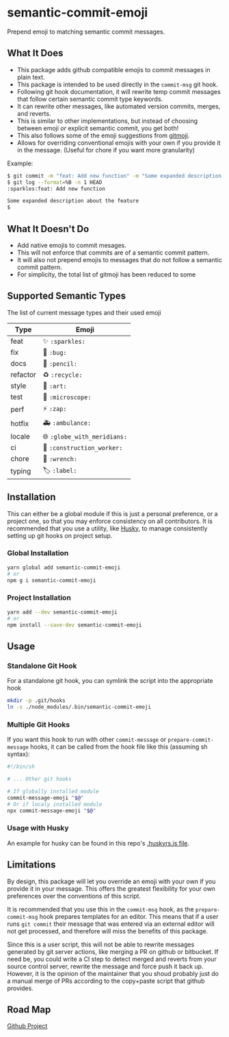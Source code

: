# semantic-commit-emoji

Prepend emoji to matching semantic commit messages.

## What It Does

- This package adds github compatible emojis to commit messages in plain text.
- This package is intended to be used directly in the `commit-msg` git hook.
- Following git hook documentation, it will rewrite temp commit messages that follow certain semantic commit type keywords.
- It can rewrite other messages, like automated version commits, merges, and reverts.
- This is similar to other implementations, but instead of choosing between emoji _or_ explicit semantic commit, you get both!
- This also follows some of the emoji suggestions from [gitmoji](https://gitmoji.carloscuesta.me/).
- Allows for overriding conventional emojis with your own if you provide it in the message. (Useful for chore if you want more granularity)

Example:

```sh
$ git commit -m "feat: Add new function" -m "Some expanded description about the feature"
$ git log --format=%B -n 1 HEAD
:sparkles:feat: Add new function

Some expanded description about the feature
$
```

## What It Doesn't Do

- Add native emojis to commit mesages.
- This will not enforce that commits are of a semantic commit pattern.
- It will also not prepend emojis to messages that do not follow a semantic commit pattern.
- For simplicity, the total list of gitmoji has been reduced to some

## Supported Semantic Types

The list of current message types and their used emoji

| Type     | Emoji                                           |
| -------- | ----------------------------------------------- |
| feat     | :sparkles: `:sparkles:`                         |
| fix      | :bug: `:bug:`                                   |
| docs     | :pencil: `:pencil:`                             |
| refactor | :recycle: `:recycle:`                           |
| style    | :art: `:art:`                                   |
| test     | :microscope: `:microscope:`                     |
| perf     | :zap: `:zap:`                                   |
| hotfix   | :ambulance: `:ambulance:`                       |
| locale   | :globe_with_meridians: `:globe_with_meridians:` |
| ci       | :construction_worker: `:construction_worker:`   |
| chore    | :wrench: `:wrench:`                             |
| typing   | :label: `:label:`                               |

## Installation

This can either be a global module if this is just a personal preference, or a project one, so that you may enforce consistency on all contributors.
It is recommended that you use a utility, like [Husky](https://github.com/typicode/husky), to manage consistently setting up git hooks on project setup.

### Global Installation

```sh
yarn global add semantic-commit-emoji
# or
npm g i semantic-commit-emoji
```

### Project Installation

```sh
yarn add --dev semantic-commit-emoji
# or
npm install --save-dev semantic-commit-emoji
```

## Usage

### Standalone Git Hook

For a standalone git hook, you can symlink the script into the appropriate hook

```sh
mkdir -p .git/hooks
ln -s ./node_modules/.bin/semantic-commit-emoji
```

### Multiple Git Hooks

If you want this hook to run with other `commit-message` or `prepare-commit-message` hooks, it can be called from the hook file like this (assuming sh syntax):

```sh
#!/bin/sh

# ... Other git hooks

# If globally installed module
commit-message-emoji "$@"
# Or if localy installed module
npx commit-message-emoji "$@"
```

### Usage with Husky

An example for husky can be found in this repo's [.huskyrs.js file](https://github.com/adambullmer/semantic-commit-emoji/blob/master/.huskyrc.js).

## Limitations

By design, this package will let you override an emoji with your own if you provide it in your message.
This offers the greatest flexibility for your own preferences over the conventions of this script.

It is recommended that you use this in the `commit-msg` hook, as the `prepare-commit-msg` hook prepares templates for an editor.
This means that if a user runs `git commit` their message that was entered via an external editor will not get processed, and therefore will miss the benefits of this package.

Since this is a user script, this will not be able to rewrite messages generated by git server actions, like merging a PR on github or bitbucket.
If need be, you could write a CI step to detect merged and reverts from your source control server, rewrite the message and force push it back up.
However, it is the opinion of the maintainer that you shoud probably just do a manual merge of PRs according to the copy+paste script that github provides.

## Road Map

[Github Project](https://github.com/adambullmer/semantic-commit-emoji/projects/1)

